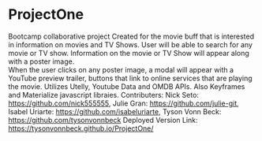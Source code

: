 # ProjectOne
Bootcamp collaborative project
Created for the movie buff that is interested in information on movies and TV Shows.  User will be able to search for any movie or TV show.  Information on the movie or TV Show will appear along with a poster image.   
When the user clicks on any poster image, a modal will appear with a YouTube preview trailer,  buttons that link to online services  that are playing the movie.
Utilizes Utelly, Youtube Data and OMDB APIs. Also Keyframes and Materialize javascript libraies.
Contributers: Nick Seto: https://github.com/nick555555, Julie Gran: https://github.com/julie-git, Isabel Uriarte: https://github.com/isabeluriarte, Tyson Vonn Beck: https://github.com/tysonvonnbeck
Deployed Version Link: https://tysonvonnbeck.github.io/ProjectOne/
